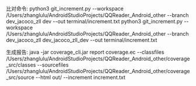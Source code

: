 比对命令:
python3 git_increment.py --workspace /Users/zhanglulu/AndroidStudioProjects/QQReader_Android_other --branch dev_jacoco_zll dev --out terminal/increment.txt
python3 git_increment.py --workspace /Users/zhanglulu/AndroidStudioProjects/QQReader_Android_other --branch dev_jacoco_zll dev_jacoco_zll_dev --out terminal/increment.txt

生成报告:
java -jar coverage_cli.jar report coverage.ec --classfiles /Users/zhanglulu/AndroidStudioProjects/QQReader_Android_other/coverage_src/classes --sourcefiles /Users/zhanglulu/AndroidStudioProjects/QQReader_Android_other/coverage_src/source --html out/ --increment increment.txt

